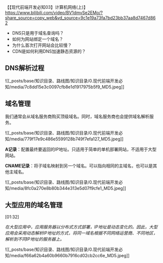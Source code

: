 【【现代前端开发必知03】计算机网络(上)】 https://www.bilibili.com/video/BV1dmvSe2EMo/?share_source=copy_web&vd_source=9c1e19a73fa7bd23bb37aa8d7467d862

- DNS只是用于域名查询吗？
- 如何为网站绑定一个域名？
- 为什么首次打开网站会比较慢？
- CDN是如何利用DNS加速静态资源的？

## DNS解析过程

![[_posts/base/知识目录、路线图/知识目录/0.现代前端开发必知/media/7c8dd15e3c0097cfb8e1d1917975b5f9_MD5.jpeg]]


## 域名管理
我们通常会从域名服务商购买顶级域名。同时，域名服务商也会提供域名解析服务。


![[_posts/base/知识目录、路线图/知识目录/0.现代前端开发必知/media/779f17e9c486e5599128b749f7efa127_MD5.jpeg]]


**A记录**：配置最终要返回的IP地址。只适用于简单的单机部署网站，不适用于大型网站。

**CNAME记录**：将子域名映射到另一个域名。可以指向相同的主域名，也可以是其他主域名。

![[_posts/base/知识目录、路线图/知识目录/0.现代前端开发必知/media/8fc0a270e8b80b344e313e5d07f9cfe1_MD5.jpeg]]


## 大型应用的域名管理
[01:32]

*在大型应用中，应用服务器以分布式方式部署，IP地址是动态变化的。因此，大型应用会采用动态解析IP地址的方式，将同一域名根据不同网络运营商、不同地区，解析到不同IP地址的服务器上。*

![[_posts/base/知识目录、路线图/知识目录/0.现代前端开发必知/media/f66a62b4a60b9660b7916cd02cb2cc6e_MD5.jpeg]]



